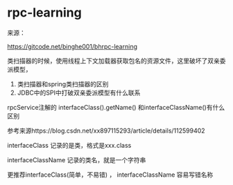 # rpc-learning

来源：

https://gitcode.net/binghe001/bhrpc-learning

类扫描器的时候，使用线程上下文加载器获取包名的资源文件，这里破坏了双亲委派模型，

1. 类扫描器和spring类扫描器的区别
2. JDBC中的SPI中打破双亲委派模型有什么联系



rpcService注解的 interfaceClass().getName() 和interfaceClassName()有什么区别

参考来源https://blog.csdn.net/xx897115293/article/details/112599402

interfaceClass 记录的是类，格式是xxx.class

interfaceClassName 记录的类名，就是一个字符串

 更推荐interfaceClass(简单，不易错) ， interfaceClassName 容易写错名称